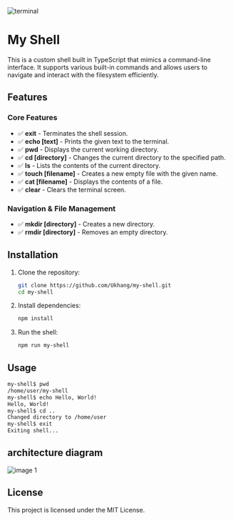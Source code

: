 ![terminal](https://github.com/user-attachments/assets/d57c7985-d734-4c21-9fac-659e656e0e00)
# My Shell
This is a custom shell built in TypeScript that mimics a command-line interface. It supports various built-in commands and allows users to navigate and interact with the filesystem efficiently.

## Features
### Core Features
- ✅ **exit** - Terminates the shell session.
- ✅ **echo [text]** - Prints the given text to the terminal.
- ✅ **pwd** - Displays the current working directory.
- ✅ **cd [directory]** - Changes the current directory to the specified path.
- ✅ **ls** - Lists the contents of the current directory.
- ✅ **touch [filename]** - Creates a new empty file with the given name.
- ✅ **cat [filename]** - Displays the contents of a file.
- ✅ **clear** - Clears the terminal screen.
### Navigation & File Management
- ✅ **mkdir [directory]** - Creates a new directory.
- ✅ **rmdir [directory]** - Removes an empty directory.

## Installation

1. Clone the repository:
   ```sh
   git clone https://github.com/Ukhang/my-shell.git
   cd my-shell
   ```
2. Install dependencies:
   ```sh
   npm install
   ```
3. Run the shell:
   ```sh
   npm run my-shell
   ```

## Usage

```sh
my-shell$ pwd
/home/user/my-shell
my-shell$ echo Hello, World!
Hello, World!
my-shell$ cd ..
Changed directory to /home/user
my-shell$ exit
Exiting shell...
```

## architecture diagram
![image 1](https://github.com/user-attachments/assets/568448c2-391b-41ee-8edd-fcf7621f0b12)

## License

This project is licensed under the MIT License.
